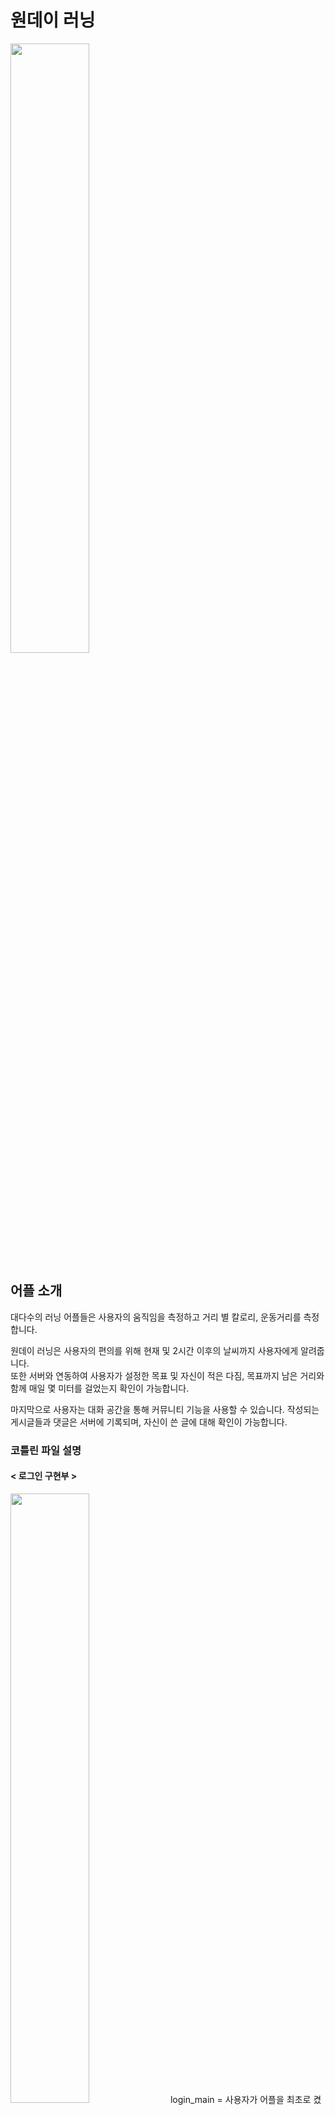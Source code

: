 # 원데이 러닝
<img src="https://user-images.githubusercontent.com/74566094/111119105-07b3ea80-85ad-11eb-8590-3d72f673bb91.png" width = "50%|height = 30"/>  

## 어플 소개
대다수의 러닝 어플들은 사용자의 움직임을 측정하고 거리 별 칼로리, 운동거리를 측정합니다.

원데이 러닝은 사용자의 편의를 위해 현재 및 2시간 이후의 날씨까지 사용자에게 알려줍니다.  
또한 서버와 연동하여 사용자가 설정한 목표 및 자신이 적은 다짐, 목표까지 남은 거리와 함께 매일 몇 미터를 걸었는지 확인이 가능합니다.

마지막으로 사용자는 대화 공간을 통해 커뮤니티 기능을 사용할 수 있습니다.
작성되는 게시글들과 댓글은 서버에 기록되며, 자신이 쓴 글에 대해 확인이 가능합니다.

### 코틀린 파일 설명
#### < 로그인 구현부 >
<img src="https://user-images.githubusercontent.com/74566094/133252889-4730064f-cb43-429c-ad49-5127296096d9.jpg" width = "50%|height = 30"/> 
login_main = 사용자가 어플을 최초로 켰을 경우 가장 먼저 나타나는 로그인 구현 화면입니다.  
join_member_frag = 사용자의 계정이 없을 경우 사용되는 회원 가입 화면입니다. Intent 값이 비밀번호 찾기 일경우 나타나는 화면이 달라집니다.  

#### < 메인 화면 >
<img src="https://user-images.githubusercontent.com/74566094/111119105-07b3ea80-85ad-11eb-8590-3d72f673bb91.png" width = "50%|height = 30"/> 
MainActivity = 원데이 러닝 어플의 기본 화면입니다. 네비게이션 드로어와 바텀 네비게이션이 구현되어있으며, 기본 프래그먼트는 날씨 확인입니다.

#### < 바텀 네비게이션, 프래그먼트 >
<img src="https://user-images.githubusercontent.com/74566094/111119105-07b3ea80-85ad-11eb-8590-3d72f673bb91.png" width = "50%|height = 30"/> 
weather_frag = 바텀 네비게이션의 첫 번째이자, 메인화면의 기본 프래그먼트인 날씨 화면입니다. 이벤트 발생 시 사용자의 위치, 위치에 해당하는 날씨를 받아옵니다.  

my_location = 바텀 네비게이션의 두 번째이자, 달리기 화면입니다. 시작 버튼을 누를 시 구글맵이 현재 사용자의 위치로 움직이며, 시작위치에 애드마커가 발생합니다. 이때, 사용자가 움직이기 시작하면 파란색 선이 나타나 사용자의 경로를 나타냅니다.  
종료 버튼을 누를 시 이동한 거리가 합계되어 서버에 전송되고, 화면에 출력됩니다.  

my_information = 사용자가 입력한 정보가 보관되는 장소입니다. 미입력 상태일시 기초값이 나타나게 되며, 아래의 리사이클러뷰로 DB에서 전송된 데이터를 받아와 사용자의 일일 운동 기록을 알려줍니다. 선택 정렬을 통해 최신 기록이 위로가게 만들었습니다.  


community = 대화 공간입니다. 서버에서 받아온 데이터를 리사이클러뷰에 출력합니다. 글을 선택할 시 포지션 값에 따라 해당 글로 이동합니다.  

community_board = 게시글 작성이 가능한 화면입니다. 임시 저장 시 preference를 통해 보관이 가능하며, 등록버튼을 누를시 해당 글이 서버에 전송됩니다.  

my_board = 내가 작성한 글을 확인할 수 있는 공간입니다. 리사이클러뷰와 DB를 통해 구현되었으며 선택 시 포지션값에 따라 해당 글로 이동합니다.  

select_board = 내가 선택한 글입니다. 해당 코드에서는 DB를 받아와 화면에 출력, 댓글 부분은 DB전송 및 리사이클러뷰로 구현하였습니다.
